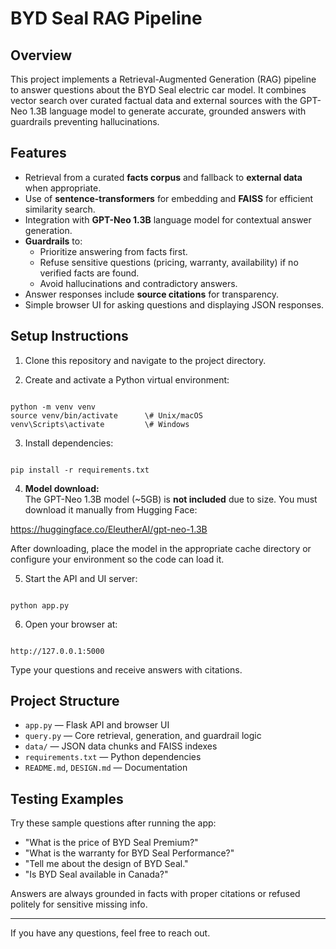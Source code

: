
# BYD Seal RAG Pipeline

## Overview

This project implements a Retrieval-Augmented Generation (RAG) pipeline to answer questions about the BYD Seal electric car model. It combines vector search over curated factual data and external sources with the GPT-Neo 1.3B language model to generate accurate, grounded answers with guardrails preventing hallucinations.

## Features

- Retrieval from a curated **facts corpus** and fallback to **external data** when appropriate.
- Use of **sentence-transformers** for embedding and **FAISS** for efficient similarity search.
- Integration with **GPT-Neo 1.3B** language model for contextual answer generation.
- **Guardrails** to:
  - Prioritize answering from facts first.
  - Refuse sensitive questions (pricing, warranty, availability) if no verified facts are found.
  - Avoid hallucinations and contradictory answers.
- Answer responses include **source citations** for transparency.
- Simple browser UI for asking questions and displaying JSON responses.

## Setup Instructions

1. Clone this repository and navigate to the project directory.

2. Create and activate a Python virtual environment:

```

python -m venv venv
source venv/bin/activate      \# Unix/macOS
venv\Scripts\activate         \# Windows

```

3. Install dependencies:

```

pip install -r requirements.txt

```

4. **Model download:**  
The GPT-Neo 1.3B model (~5GB) is **not included** due to size. You must download it manually from Hugging Face:

https://huggingface.co/EleutherAI/gpt-neo-1.3B

After downloading, place the model in the appropriate cache directory or configure your environment so the code can load it.

5. Start the API and UI server:

```

python app.py

```

6. Open your browser at:

```

http://127.0.0.1:5000

```

Type your questions and receive answers with citations.

## Project Structure

- `app.py` — Flask API and browser UI  
- `query.py` — Core retrieval, generation, and guardrail logic  
- `data/` — JSON data chunks and FAISS indexes  
- `requirements.txt` — Python dependencies  
- `README.md`, `DESIGN.md` — Documentation

## Testing Examples

Try these sample questions after running the app:

- "What is the price of BYD Seal Premium?"
- "What is the warranty for BYD Seal Performance?"
- "Tell me about the design of BYD Seal."
- "Is BYD Seal available in Canada?"

Answers are always grounded in facts with proper citations or refused politely for sensitive missing info.

---

If you have any questions, feel free to reach out.
```

